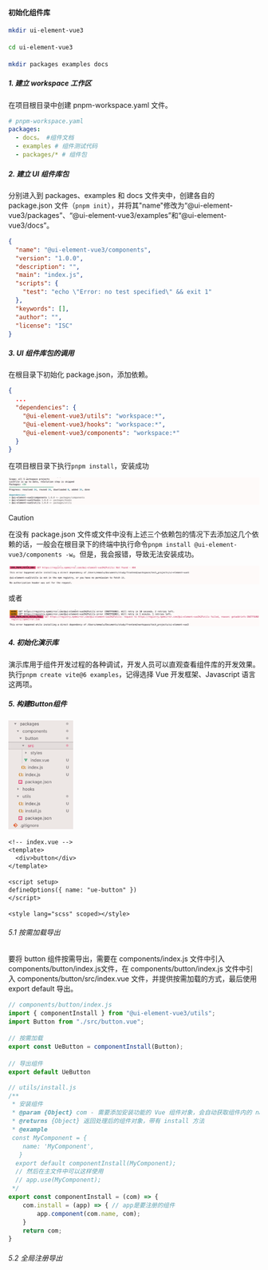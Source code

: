 #### 初始化组件库

```bash
mkdir ui-element-vue3

cd ui-element-vue3

mkdir packages examples docs
```

##### 1. 建立 workspace 工作区

在项目根目录中创建 pnpm-workspace.yaml 文件。

```yaml
# pnpm-workspace.yaml
packages:
  - docs。 #组件文档
  - examples # 组件测试代码
  - packages/* # 组件包
```

##### 2. 建立 UI 组件库包

分别进入到 packages、examples 和 docs 文件夹中，创建各自的 package.json 文件（`pnpm init`），并将其"name"修改为“@ui-element-vue3/packages”、“@ui-element-vue3/examples”和“@ui-element-vue3/docs”。

```json
{
  "name": "@ui-element-vue3/components",
  "version": "1.0.0",
  "description": "",
  "main": "index.js",
  "scripts": {
    "test": "echo \"Error: no test specified\" && exit 1"
  },
  "keywords": [],
  "author": "",
  "license": "ISC"
}
```

##### 3. UI 组件库包的调用

在根目录下初始化 package.json，添加依赖。

```json
{
  ...
  "dependencies": {
    "@ui-element-vue3/utils": "workspace:*",
    "@ui-element-vue3/hooks": "workspace:*",
    "@ui-element-vue3/components": "workspace:*"
  }
}
```

在项目根目录下执行`pnpm install`，安装成功

![image-20250709141041387](https://raw.githubusercontent.com/EmmaLu-ux/imageUpload_typora/master/uPic/2025_07_09_14_10_41_1752041441_1752041441507_gnarQd_image-20250709141041387.png)

> [!CAUTION]
>
> 在没有 package.json 文件或文件中没有上述三个依赖包的情况下去添加这几个依赖的话，一般会在根目录下的终端中执行命令`pnpm install @ui-element-vue3/components -w`。但是，我会报错，导致无法安装成功。
>
> ![image-20250709140759858](https://raw.githubusercontent.com/EmmaLu-ux/imageUpload_typora/master/uPic/2025_07_09_14_08_09_1752041289_1752041289198_VwxdRC_2025_07_09_14_08_00_1752041280_1752041280638_tzMyRV_image-20250709140759858.png)
>
> 或者
>
> ![image-20250709140841683](https://raw.githubusercontent.com/EmmaLu-ux/imageUpload_typora/master/uPic/2025_07_09_14_08_41_1752041321_1752041321833_U1d1Tc_image-20250709140841683.png)

##### 4. 初始化演示库

演示库用于组件开发过程的各种调试，开发人员可以直观查看组件库的开发效果。执行`pnpm create vite@6 examples`，记得选择 Vue 开发框架、Javascript 语言这两项。

##### 5. 构建Button组件

<img src="https://raw.githubusercontent.com/EmmaLu-ux/imageUpload_typora/master/uPic/2025_07_09_15_48_09_1752047289_1752047289810_pfAWp2_image-20250709154808599.png" alt="image-20250709154808599" style="zoom:33%;" />

```vue
<!-- index.vue -->
<template>
  <div>button</div>
</template>

<script setup>
defineOptions({ name: "ue-button" })
</script>

<style lang="scss" scoped></style>

```

###### 5.1 按需加载导出

要将 button 组件按需导出，需要在 components/index.js 文件中引入 components/button/index.js文件，在 components/button/index.js 文件中引入 components/button/src/index.vue 文件，并提供按需加载的方式，最后使用 export default 导出。

```javascript
// components/button/index.js
import { componentInstall } from "@ui-element-vue3/utils";
import Button from "./src/button.vue";

// 按需加载
export const UeButton = componentInstall(Button);

// 导出组件
export default UeButton
```

```javascript
// utils/install.js
/**
 * 安装组件
 * @param {Object} com - 需要添加安装功能的 Vue 组件对象，会自动获取组件内的 name 属性
 * @returns {Object} 返回处理后的组件对象，带有 install 方法
 * @example
 const MyComponent = {
    name: 'MyComponent',
   }
  export default componentInstall(MyComponent);
  // 然后在主文件中可以这样使用
  // app.use(MyComponent);
 */
export const componentInstall = (com) => {
    com.install = (app) => { // app是要注册的组件
        app.component(com.name, com);
    }
    return com;
}
```

###### 5.2 全局注册导出


























